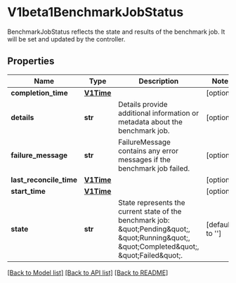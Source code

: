 # V1beta1BenchmarkJobStatus

BenchmarkJobStatus reflects the state and results of the benchmark job. It will be set and updated by the controller.

## Properties

| Name                    | Type                    | Description                                                                                                                                           | Notes           |
|-------------------------|-------------------------|-------------------------------------------------------------------------------------------------------------------------------------------------------|-----------------|
| **completion_time**     | [**V1Time**](V1Time.md) |                                                                                                                                                       | [optional]      |
| **details**             | **str**                 | Details provide additional information or metadata about the benchmark job.                                                                           | [optional]      |
| **failure_message**     | **str**                 | FailureMessage contains any error messages if the benchmark job failed.                                                                               | [optional]      |
| **last_reconcile_time** | [**V1Time**](V1Time.md) |                                                                                                                                                       | [optional]      |
| **start_time**          | [**V1Time**](V1Time.md) |                                                                                                                                                       | [optional]      |
| **state**               | **str**                 | State represents the current state of the benchmark job: \&quot;Pending\&quot;, \&quot;Running\&quot;, \&quot;Completed\&quot;, \&quot;Failed\&quot;. | [default to ''] |

[[Back to Model list]](../README.md#documentation-for-models) [[Back to API list]](../README.md#documentation-for-api-endpoints) [[Back to README]](../README.md)

